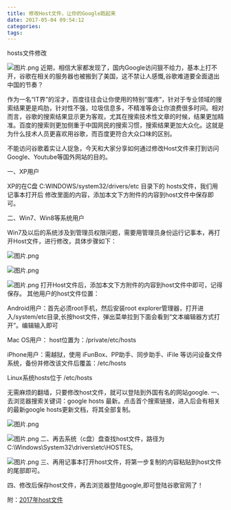 ```yaml
---
title: 修改Host文件，让你的Google跑起来
date: 2017-05-04 09:54:12
categories:
tags:
---
```

hosts文件修改
<!-- more -->


![图片.png](http://upload-images.jianshu.io/upload_images/977602-82758687dee34a5a.png?imageMogr2/auto-orient/strip%7CimageView2/2/w/1240)
近期，相信大家都发现了，国内Google访问狠不给力，基本上打不开，谷歌在相关的服务器也被搬到了美国，这不禁让人感慨,谷歌难道要全面退出中国的节奏？

作为一名“IT界”的淫才，百度往往会让你使用的特别“蛋疼”，针对于专业领域的搜索结果更是鸡肋，针对性不强，垃圾信息多，不精准等会让你浪费很多时间。相对而言，谷歌的搜索结果显示更为客观，尤其在搜索技术性文章的时候，结果更加精准。百度的搜索则更加侧重于中国网民的搜索习惯，搜索结果更加大众化。这就是为什么技术人员更喜欢用谷歌，而百度更符合大众口味的区别。

不能访问谷歌着实让人捉急，今天和大家分享如何通过修改Host文件来打到访问Google、Youtube等国外网站的目的。

一、XP用户

XP的在C盘 C:WINDOWS/system32/drivers/etc 目录下的 hosts文件，我们用记事本打开后 修改里面的内容，添加本文下方附件的内容到host文件中保存即可。

二、Win7、Win8等系统用户

Win7及以后的系统涉及到管理员权限问题，需要用管理员身份运行记事本，再打开Host文件，进行修改，具体步骤如下：

![图片.png](http://upload-images.jianshu.io/upload_images/977602-b7ea26c086370f49.png?imageMogr2/auto-orient/strip%7CimageView2/2/w/1240)

![图片.png](http://upload-images.jianshu.io/upload_images/977602-648e373ad94832a6.png?imageMogr2/auto-orient/strip%7CimageView2/2/w/1240)


![图片.png](http://upload-images.jianshu.io/upload_images/977602-5f53017e0fe2ddbe.png?imageMogr2/auto-orient/strip%7CimageView2/2/w/1240)
打开Host文件后，添加本文下方附件的内容到host文件中即可，记得保存。
其他用户的host文件位置：

Android用户：首先必须root手机，然后安装root explorer管理器，打开进入/system/etc目录,长按host文件，弹出菜单拉到下面会看到“文本编辑器方式打开”。编辑输入即可

Mac OS用户： host位置为：/private/etc/hosts

iPhone用户：需越狱，使用 iFunBox、PP助手、同步助手、iFile 等访问设备文件系统，备份并修改该文件后覆盖：/etc/hosts

Linux系统hosts位于 /etc/hosts

无需麻烦的翻墙，只要修改host文件，就可以登陆到外国有名的网站google.
一、去浏览器搜索关键词：google hosts 最新。点击首个搜索链接，进入后会有相关的最新google hosts更新文档，将其全部复制。

![图片.png](http://upload-images.jianshu.io/upload_images/977602-ff1244bcac96944e.png?imageMogr2/auto-orient/strip%7CimageView2/2/w/1240)

![图片.png](http://upload-images.jianshu.io/upload_images/977602-6e41671975d0da25.png?imageMogr2/auto-orient/strip%7CimageView2/2/w/1240)
二、再去系统（c盘）盘查找host文件，路径为C:\Windows\System32\drivers\etc\HOSTES。

![图片.png](http://upload-images.jianshu.io/upload_images/977602-16c7b05eab337dab.png?imageMogr2/auto-orient/strip%7CimageView2/2/w/1240)
三、再用记事本打开host文件，将第一步复制的内容粘贴到host文件的尾部即可。

四、修改后保存host文件，再去浏览器登陆google,即可登陆谷歌官网了！

附：[2017年host文件](http://www.smallkingworld.com/others/hosts.txt)


